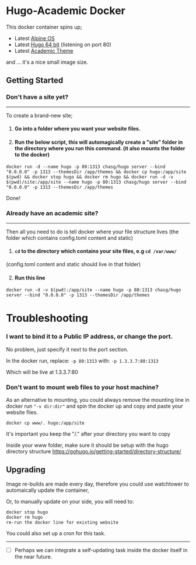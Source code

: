 # Hugo-Academic Docker

This docker container spins up;
* Latest [Alpine OS](https://www.alpinelinux.org/about/)
* Latest [Hugo 64 bit](https://gohugo.io/) (listening on port 80)
* Latest [Academic Theme](https://github.com/gcushen/hugo-academic)

and ... it's a nice small image size.

## Getting Started



### Don't have a site yet?

---
To create a brand-new site;

1. #### Go into a folder where you want your website files. 
2. #### Run the below script, this will automagically create a "site" folder in the directory where you run this command. (it also mounts the folder to the docker)

```
docker run -d --name hugo -p 80:1313 chasg/hugo server --bind "0.0.0.0" -p 1313 --themesDir /app/themes && docker cp hugo:/app/site $(pwd) && docker stop hugo && docker rm hugo && docker run -d -v $(pwd)/site:/app/site --name hugo -p 80:1313 chasg/hugo server --bind "0.0.0.0" -p 1313 --themesDir /app/themes
```
Done!

### Already have an academic site?

---
Then all you need to do is tell docker where your file structure lives (the folder which contains config.toml content and static)

1. #### ```cd``` to the directory which contains your site files, e.g ```cd /var/www/```
 (config.toml content and static should live in that folder)

2. #### Run this line
```
docker run -d -v $(pwd):/app/site --name hugo -p 80:1313 chasg/hugo server --bind "0.0.0.0" -p 1313 --themesDir /app/themes
```




# Troubleshooting

 ### I want to bind it to a Public IP address, or change the port.

 No problem, just specify it next to the port section.
 
 In the docker run, replace:
 `-p 80:1313`
 with:
`-p 1.3.3.7:80:1313`

Which will be live at 1.3.3.7:80

### Don't want to mount web files to your host machine?
As an alternative to mounting, you could always remove the mounting line in docker run `"-v dir:dir"` and spin the docker up and copy and paste your website files.
```
docker cp www/. hugo:/app/site
```
It's important you keep the "/." after your directory you want to copy

Inside your www folder, make sure it should be setup with the hugo directory structure https://gohugo.io/getting-started/directory-structure/

## Upgrading 

Image re-builds are made every day, therefore you could use watchtower to automaically update the container,

Or, to manually update on your side, you will need to:

```
docker stop hugo
docker rm hugo
re-run the docker line for existing website
```
You could also set up a cron for this task.


---

- [ ] Perhaps we can integrate a self-updating task inside the docker itself in the near future.
